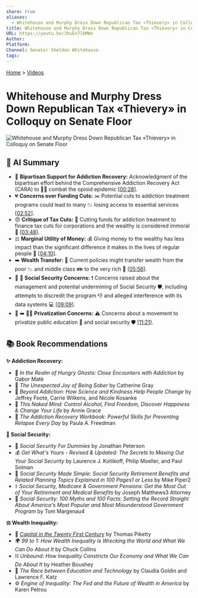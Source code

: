 ```yaml
---
share: true
aliases:
  - Whitehouse and Murphy Dress Down Republican Tax «Thievery» in Colloquy on Senate Floor
title: Whitehouse and Murphy Dress Down Republican Tax «Thievery» in Colloquy on Senate Floor
URL: https://youtu.be/3huEn7lbMWs
Author: 
Platform: 
Channel: Senator Sheldon Whitehouse
tags: 
---
```

[Home](../index.md) > [Videos](./index.md)  
# Whitehouse and Murphy Dress Down Republican Tax «Thievery» in Colloquy on Senate Floor  
![Whitehouse and Murphy Dress Down Republican Tax «Thievery» in Colloquy on Senate Floor](https://youtu.be/3huEn7lbMWs)  
  
## 🤖 AI Summary  
- 🤝 **Bipartisan Support for Addiction Recovery:** Acknowledgment of the bipartisan effort behind the Comprehensive Addiction Recovery Act (CARA) to 💊💉 combat the opioid epidemic \[[00:28](https://youtu.be/3huEn7lbMWs&t=28)].  
- 💔 **Concerns over Funding Cuts:** ✂️ Potential cuts to addiction treatment programs could lead to many 📉 losing access to essential services \[[02:52](https://youtu.be/3huEn7lbMWs&t=172)].  
- 😠 **Critique of Tax Cuts:** 💸 Cutting funds for addiction treatment to finance tax cuts for corporations and the wealthy is considered immoral 👿 \[[03:48](https://youtu.be/3huEn7lbMWs&t=228)].  
- ⚖️ **Marginal Utility of Money:** 💰 Giving money to the wealthy has less impact than the significant difference it makes in the lives of regular people 🙌 \[[04:10](https://youtu.be/3huEn7lbMWs&t=250)].  
- ➡️ **Wealth Transfer:** 🔄 Current policies might transfer wealth from the poor 📉 and middle class 👪 to the very rich 🤑 \[[05:56](https://youtu.be/3huEn7lbMWs&t=356)].  
- 👵 👴 **Social Security Concerns:** ❗ Concerns raised about the management and potential undermining of Social Security 🛡️, including attempts to discredit the program 👎 and alleged interference with its data systems 💻 \[[09:09](https://youtu.be/3huEn7lbMWs&t=549)].  
- 🏢 ➡️ 🧑‍💼 **Privatization Concerns:** ⚠️ Concerns about a movement to privatize public education 🏫 and social security 🛡️ \[[11:21](https://youtu.be/3huEn7lbMWs&t=681)].  
  
## 📚 Book Recommendations  
**✨ Addiction Recovery:**  
- 👻 _In the Realm of Hungry Ghosts: Close Encounters with Addiction_ by Gabor Maté  
- 🥳 _The Unexpected Joy of Being Sober_ by Catherine Gray  
- 🤝 _Beyond Addiction: How Science and Kindness Help People Change_ by Jeffrey Foote, Carrie Wilkens, and Nicole Kosanke  
- 🧠 _This Naked Mind: Control Alcohol, Find Freedom, Discover Happiness & Change Your Life_ by Annie Grace  
- 💪 _The Addiction Recovery Workbook: Powerful Skills for Preventing Relapse Every Day_ by Paula A. Freedman  
  
**👵 Social Security:**  
- 🤷 _Social Security For Dummies_ by Jonathan Peterson  
- 💰 _Get What's Yours - Revised & Updated: The Secrets to Maxing Out Your Social Security_ by Laurence J. Kotlikoff, Philip Moeller, and Paul Solman  
- 📝 _Social Security Made Simple: Social Security Retirement Benefits and Related Planning Topics Explained in 100 Pages1 or Less_ by Mike Piper2  
- ⚕️ _Social Security, Medicare & Government Pensions: Get the Most Out of Your Retirement and Medical Benefits_ by Joseph Matthews3 Attorney  
- 💯 _Social Security: 100 Myths and 100 Facts: Setting the Record Straight About America's Most Popular and Most Misunderstood Government Program_ by Tom Margenau4  
  
**⚖️ Wealth Inequality:**  
- 🏦 _[Capital in the Twenty First Century](../books/capital-in-the-twenty-first-century.md)_ by Thomas Piketty  
- 🌍 _99 to 1: How Wealth Inequality Is Wrecking the World and What We Can Do About It_ by Chuck Collins  
- ⛓️ _Unbound: How Inequality Constricts Our Economy and What We Can Do About It_ by Heather Boushey  
- 🏃 _The Race between Education and Technology_ by Claudia Goldin and Lawrence F. Katz  
- ⚙️ _Engine of Inequality: The Fed and the Future of Wealth in America_ by Karen Petrou  

